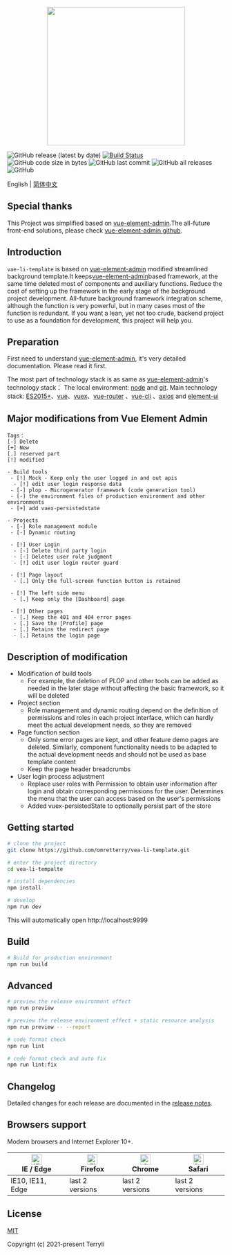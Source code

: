 <p align="center">
  <img width="320" src="https://i.imgur.com/9reJemW.png">
</p>

![GitHub release (latest by date)](https://img.shields.io/github/v/release/omretterry/vea-li-template)
[![Build Status](https://travis-ci.com/omretterry/vea-li-template.svg?branch=master)](https://travis-ci.com/omretterry/vea-li-template)
![GitHub code size in bytes](https://img.shields.io/github/languages/code-size/omretterry/vea-li-template)
![GitHub last commit](https://img.shields.io/github/last-commit/omretterry/vea-li-template)
![GitHub all releases](https://img.shields.io/github/downloads/omretterry/vea-li-template/total)
![GitHub](https://img.shields.io/github/license/omretterry/vea-li-template)

English | [简体中文](./README.zh-CN.md)

## Special thanks

This Project was simplified based on [vue-element-admin](https://panjiachen.github.io/vue-element-admin).The all-future front-end solutions, please check [vue-element-admin github](https://github.com/PanJiaChen/vue-element-admin/).

## Introduction

`vae-li-template` is based on [vue-element-admin](https://panjiachen.github.io/vue-element-admin) modified streamlined background template.It keeps[vue-element-admin](https://panjiachen.github.io/vue-element-admin)based framework, at the same time deleted most of components and auxiliary functions. Reduce the cost of setting up the framework in the early stage of the background project development. All-future background framework integration scheme, although the function is very powerful, but in many cases most of the function is redundant. If you want a lean, yet not too crude, backend project to use as a foundation for development, this project will help you.

## Preparation

First need to understand [vue-element-admin](https://panjiachen.github.io/vue-element-admin), it's very detailed documentation. Please read it first.

The most part of technology stack is as same as [vue-element-admin](https://panjiachen.github.io/vue-element-admin)'s technology stack：
The local environment: [node](http://nodejs.org/) and [git](https://git-scm.com/). Main technology stack: [ES2015+](http://es6.ruanyifeng.com/)、[vue](https://cn.vuejs.org/index.html)、[vuex](https://vuex.vuejs.org/zh-cn/)、[vue-router](https://router.vuejs.org/zh-cn/) 、[vue-cli](https://github.com/vuejs/vue-cli) 、[axios](https://github.com/axios/axios) and [element-ui](https://github.com/ElemeFE/element)

## Major modifications from Vue Element Admin

```
Tags：
[-] Delete
[+] New
[.] reserved part
[!] modified

- Build tools
 - [!] Mock - Keep only the user logged in and out apis
  - [!] edit user login response data
 - [-] plop - Microgenerator framework (code generation tool)
 - [-] the environment files of production environment and other environments
 - [+] add vuex-persistedstate

- Projects
 - [-] Role management module
 - [-] Dynamic routing

 - [!] User Login
  - [-] Delete third party login
  - [-] Deletes user role judgment
  - [!] edit user login router guard

 - [!] Page layout
  - [.] Only the full-screen function button is retained

 - [!] The left side menu
  - [.] Keep only the [Dashboard] page

 - [!] Other pages
  - [.] Keep the 401 and 404 error pages
  - [.] Save the [Profile] page
  - [.] Retains the redirect page
  - [.] Retains the login page
```

## Description of modification

- Modification of build tools
  - For example, the deletion of PLOP and other tools can be added as needed in the later stage without affecting the basic framework, so it will be deleted
- Project section
  - Role management and dynamic routing depend on the definition of permissions and roles in each project interface, which can hardly meet the actual development needs, so they are removed
- Page function section
  - Only some error pages are kept, and other feature demo pages are deleted. Similarly, component functionality needs to be adapted to the actual development needs and should not be used as base template content
  - Keep the page header breadcrumbs
- User login process adjustment
  - Replace user roles with Permission to obtain user information after login and obtain corresponding permissions for the user. Determines the menu that the user can access based on the user's permissions
  - Added vuex-persistedState to optionally persist part of the store

## Getting started

```bash
# clone the project
git clone https://github.com/omretterry/vea-li-template.git

# enter the project directory
cd vea-li-tempalte

# install dependencies
npm install

# develop
npm run dev
```

This will automatically open http://localhost:9999

## Build

```bash
# Build for production environment
npm run build
```

## Advanced

```bash
# preview the release environment effect
npm run preview

# preview the release environment effect + static resource analysis
npm run preview -- --report

# code format check
npm run lint

# code format check and auto fix
npm run lint:fix
```

## Changelog

Detailed changes for each release are documented in the [release notes](https://github.com/omretterry/vea-li-template/releases).

## Browsers support

Modern browsers and Internet Explorer 10+.

| [<img src="https://raw.githubusercontent.com/alrra/browser-logos/master/src/edge/edge_48x48.png" alt="IE / Edge" width="24px" height="24px" />](https://godban.github.io/browsers-support-badges/)</br>IE / Edge | [<img src="https://raw.githubusercontent.com/alrra/browser-logos/master/src/firefox/firefox_48x48.png" alt="Firefox" width="24px" height="24px" />](https://godban.github.io/browsers-support-badges/)</br>Firefox | [<img src="https://raw.githubusercontent.com/alrra/browser-logos/master/src/chrome/chrome_48x48.png" alt="Chrome" width="24px" height="24px" />](https://godban.github.io/browsers-support-badges/)</br>Chrome | [<img src="https://raw.githubusercontent.com/alrra/browser-logos/master/src/safari/safari_48x48.png" alt="Safari" width="24px" height="24px" />](https://godban.github.io/browsers-support-badges/)</br>Safari |
| ---------------------------------------------------------------------------------------------------------------------------------------------------------------------------------------------------------------- | ------------------------------------------------------------------------------------------------------------------------------------------------------------------------------------------------------------------ | -------------------------------------------------------------------------------------------------------------------------------------------------------------------------------------------------------------- | -------------------------------------------------------------------------------------------------------------------------------------------------------------------------------------------------------------- |
| IE10, IE11, Edge                                                                                                                                                                                                 | last 2 versions                                                                                                                                                                                                    | last 2 versions                                                                                                                                                                                                | last 2 versions                                                                                                                                                                                                |

## License

[MIT](https://github.com/omretterry/vea-li-template/blob/master/LICENSE)

Copyright (c) 2021-present Terryli
